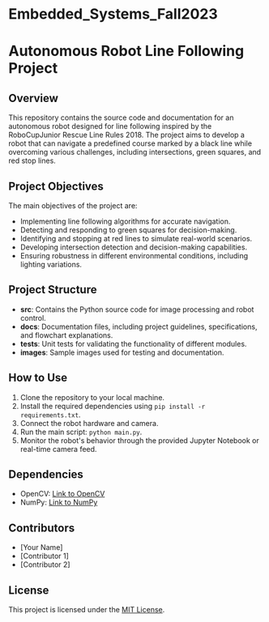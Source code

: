 # Embedded_Systems_Fall2023
# Autonomous Robot Line Following Project

## Overview
This repository contains the source code and documentation for an autonomous robot designed for line following inspired by the RoboCupJunior Rescue Line Rules 2018. The project aims to develop a robot that can navigate a predefined course marked by a black line while overcoming various challenges, including intersections, green squares, and red stop lines.

## Project Objectives
The main objectives of the project are:
- Implementing line following algorithms for accurate navigation.
- Detecting and responding to green squares for decision-making.
- Identifying and stopping at red lines to simulate real-world scenarios.
- Developing intersection detection and decision-making capabilities.
- Ensuring robustness in different environmental conditions, including lighting variations.

## Project Structure
- **src**: Contains the Python source code for image processing and robot control.
- **docs**: Documentation files, including project guidelines, specifications, and flowchart explanations.
- **tests**: Unit tests for validating the functionality of different modules.
- **images**: Sample images used for testing and documentation.

## How to Use
1. Clone the repository to your local machine.
2. Install the required dependencies using `pip install -r requirements.txt`.
3. Connect the robot hardware and camera.
4. Run the main script: `python main.py`.
5. Monitor the robot's behavior through the provided Jupyter Notebook or real-time camera feed.

## Dependencies
- OpenCV: [Link to OpenCV](https://opencv.org/)
- NumPy: [Link to NumPy](https://numpy.org/)

## Contributors
- [Your Name]
- [Contributor 1]
- [Contributor 2]

## License
This project is licensed under the [MIT License](LICENSE).
